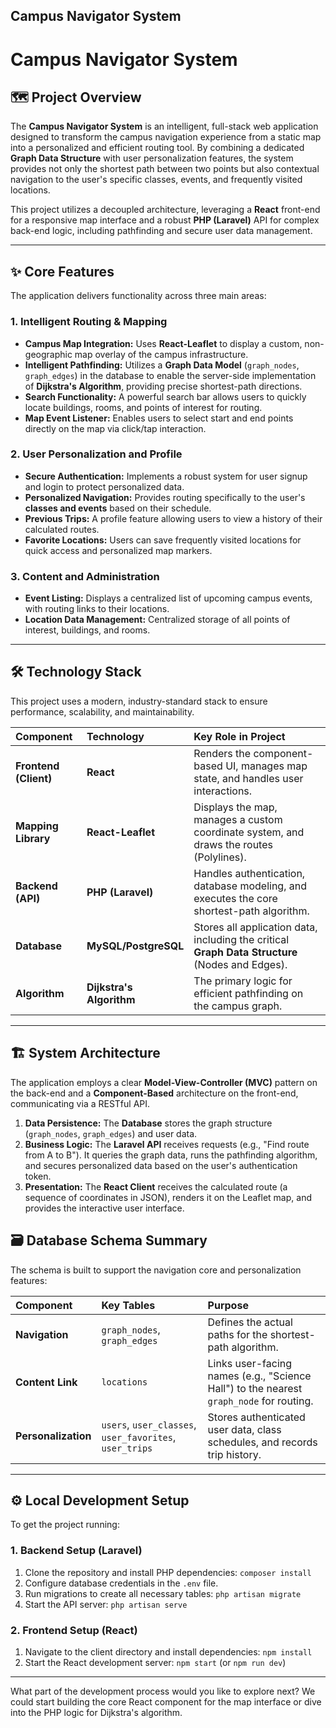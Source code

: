 ## Campus Navigator System

# Campus Navigator System

## 🗺️ Project Overview

The **Campus Navigator System** is an intelligent, full-stack web application designed to transform the campus navigation experience from a static map into a personalized and efficient routing tool. By combining a dedicated **Graph Data Structure** with user personalization features, the system provides not only the shortest path between two points but also contextual navigation to the user's specific classes, events, and frequently visited locations.

This project utilizes a decoupled architecture, leveraging a **React** front-end for a responsive map interface and a robust **PHP (Laravel)** API for complex back-end logic, including pathfinding and secure user data management.

---

## ✨ Core Features

The application delivers functionality across three main areas:

### 1. Intelligent Routing & Mapping
* **Campus Map Integration:** Uses **React-Leaflet** to display a custom, non-geographic map overlay of the campus infrastructure.
* **Intelligent Pathfinding:** Utilizes a **Graph Data Model** (`graph_nodes`, `graph_edges`) in the database to enable the server-side implementation of **Dijkstra's Algorithm**, providing precise shortest-path directions.
* **Search Functionality:** A powerful search bar allows users to quickly locate buildings, rooms, and points of interest for routing.
* **Map Event Listener:** Enables users to select start and end points directly on the map via click/tap interaction.

### 2. User Personalization and Profile
* **Secure Authentication:** Implements a robust system for user signup and login to protect personalized data.
* **Personalized Navigation:** Provides routing specifically to the user's **classes and events** based on their schedule.
* **Previous Trips:** A profile feature allowing users to view a history of their calculated routes.
* **Favorite Locations:** Users can save frequently visited locations for quick access and personalized map markers.

### 3. Content and Administration
* **Event Listing:** Displays a centralized list of upcoming campus events, with routing links to their locations.
* **Location Data Management:** Centralized storage of all points of interest, buildings, and rooms.

---

## 🛠️ Technology Stack

This project uses a modern, industry-standard stack to ensure performance, scalability, and maintainability.

| Component | Technology | Key Role in Project |
| :--- | :--- | :--- |
| **Frontend (Client)** | **React** | Renders the component-based UI, manages map state, and handles user interactions. |
| **Mapping Library** | **React-Leaflet** | Displays the map, manages a custom coordinate system, and draws the routes (Polylines). |
| **Backend (API)** | **PHP (Laravel)** | Handles authentication, database modeling, and executes the core shortest-path algorithm. |
| **Database** | **MySQL/PostgreSQL** | Stores all application data, including the critical **Graph Data Structure** (Nodes and Edges). |
| **Algorithm** | **Dijkstra's Algorithm** | The primary logic for efficient pathfinding on the campus graph. |

---

## 🏗️ System Architecture

The application employs a clear **Model-View-Controller (MVC)** pattern on the back-end and a **Component-Based** architecture on the front-end, communicating via a RESTful API. 

1.  **Data Persistence:** The **Database** stores the graph structure (`graph_nodes`, `graph_edges`) and user data.
2.  **Business Logic:** The **Laravel API** receives requests (e.g., "Find route from A to B"). It queries the graph data, runs the pathfinding algorithm, and secures personalized data based on the user's authentication token.
3.  **Presentation:** The **React Client** receives the calculated route (a sequence of coordinates in JSON), renders it on the Leaflet map, and provides the interactive user interface.

## 🗃️ Database Schema Summary

The schema is built to support the navigation core and personalization features:

| Component | Key Tables | Purpose |
| :--- | :--- | :--- |
| **Navigation** | `graph_nodes`, `graph_edges` | Defines the actual paths for the shortest-path algorithm. |
| **Content Link** | `locations` | Links user-facing names (e.g., "Science Hall") to the nearest `graph_node` for routing. |
| **Personalization**| `users`, `user_classes`, `user_favorites`, `user_trips` | Stores authenticated user data, class schedules, and records trip history. |

---

## ⚙️ Local Development Setup

To get the project running:

### 1. Backend Setup (Laravel)
1.  Clone the repository and install PHP dependencies: `composer install`
2.  Configure database credentials in the `.env` file.
3.  Run migrations to create all necessary tables: `php artisan migrate`
4.  Start the API server: `php artisan serve`

### 2. Frontend Setup (React)
1.  Navigate to the client directory and install dependencies: `npm install`
2.  Start the React development server: `npm start` (or `npm run dev`)

---

What part of the development process would you like to explore next? We could start building the core React component for the map interface or dive into the PHP logic for Dijkstra's algorithm.
